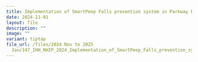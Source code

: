 ```yaml
---
title: Implementation of SmartPeep Falls prevention system in Parkway East Hospital
date: 2024-11-01
layout: file
description: ""
image: ""
variant: tiptap
file_url: /files/2024 Nov to 2025
  Jan/147_IHH_NHIP_2024_Implementation_of_SmartPeep_Falls_prevention_system_in_Parkway_East_Hospital.pdf
---
```

